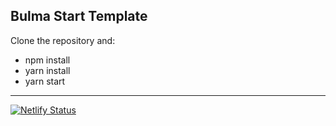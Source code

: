 Bulma Start Template
------------------------------------------------------------
Clone the repository and:
- npm install
- yarn install
- yarn start
------------------------------------------------------------
[![Netlify Status](https://api.netlify.com/api/v1/badges/6a6f39ff-f6a4-4fcf-9171-675a623719c2/deploy-status)](https://app.netlify.com/sites/vestibularfaccar/deploys)